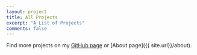```yaml
---
layout: project
title: All Projects
excerpt: "A List of Projects"
comments: false
---
```


Find more projects on my [GitHub page](https://github.com/pierre2356) or [About page]({{ site.url}}/about).
